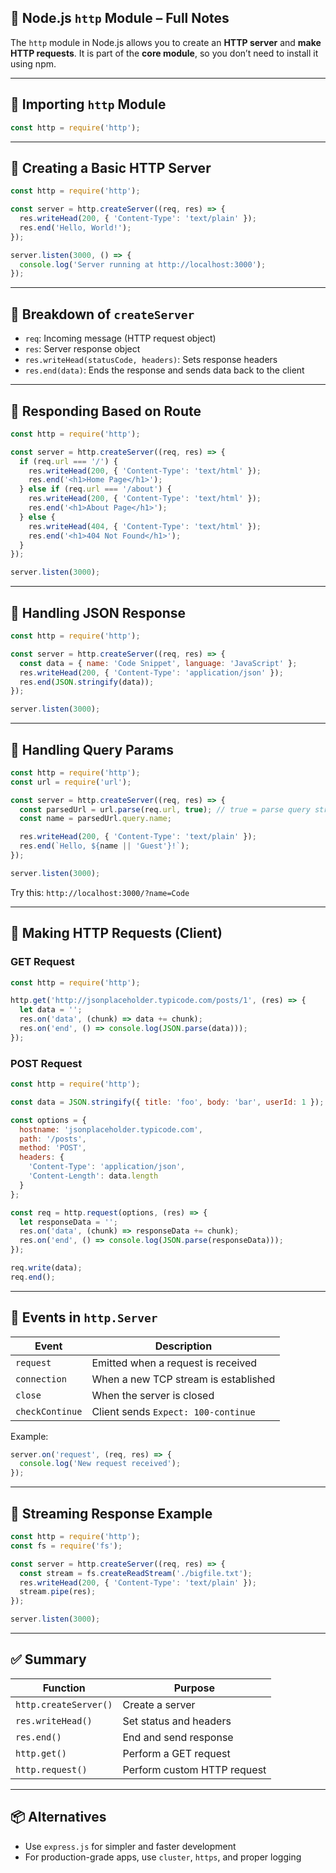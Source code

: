 
## 📘 Node.js `http` Module – Full Notes

The `http` module in Node.js allows you to create an **HTTP server** and **make HTTP requests**. It is part of the **core module**, so you don’t need to install it using npm.

---

## 🔹 Importing `http` Module

```js
const http = require('http');
```

---

## 🔹 Creating a Basic HTTP Server

```js
const http = require('http');

const server = http.createServer((req, res) => {
  res.writeHead(200, { 'Content-Type': 'text/plain' });
  res.end('Hello, World!');
});

server.listen(3000, () => {
  console.log('Server running at http://localhost:3000');
});
```

---

## 🧠 Breakdown of `createServer`

* `req`: Incoming message (HTTP request object)
* `res`: Server response object
* `res.writeHead(statusCode, headers)`: Sets response headers
* `res.end(data)`: Ends the response and sends data back to the client

---

## 🔹 Responding Based on Route

```js
const http = require('http');

const server = http.createServer((req, res) => {
  if (req.url === '/') {
    res.writeHead(200, { 'Content-Type': 'text/html' });
    res.end('<h1>Home Page</h1>');
  } else if (req.url === '/about') {
    res.writeHead(200, { 'Content-Type': 'text/html' });
    res.end('<h1>About Page</h1>');
  } else {
    res.writeHead(404, { 'Content-Type': 'text/html' });
    res.end('<h1>404 Not Found</h1>');
  }
});

server.listen(3000);
```

---

## 🔹 Handling JSON Response

```js
const http = require('http');

const server = http.createServer((req, res) => {
  const data = { name: 'Code Snippet', language: 'JavaScript' };
  res.writeHead(200, { 'Content-Type': 'application/json' });
  res.end(JSON.stringify(data));
});

server.listen(3000);
```

---

## 🔹 Handling Query Params

```js
const http = require('http');
const url = require('url');

const server = http.createServer((req, res) => {
  const parsedUrl = url.parse(req.url, true); // true = parse query string
  const name = parsedUrl.query.name;

  res.writeHead(200, { 'Content-Type': 'text/plain' });
  res.end(`Hello, ${name || 'Guest'}!`);
});

server.listen(3000);
```

Try this: `http://localhost:3000/?name=Code`

---

## 🔹 Making HTTP Requests (Client)

### GET Request

```js
const http = require('http');

http.get('http://jsonplaceholder.typicode.com/posts/1', (res) => {
  let data = '';
  res.on('data', (chunk) => data += chunk);
  res.on('end', () => console.log(JSON.parse(data)));
});
```

### POST Request

```js
const http = require('http');

const data = JSON.stringify({ title: 'foo', body: 'bar', userId: 1 });

const options = {
  hostname: 'jsonplaceholder.typicode.com',
  path: '/posts',
  method: 'POST',
  headers: {
    'Content-Type': 'application/json',
    'Content-Length': data.length
  }
};

const req = http.request(options, (res) => {
  let responseData = '';
  res.on('data', (chunk) => responseData += chunk);
  res.on('end', () => console.log(JSON.parse(responseData)));
});

req.write(data);
req.end();
```

---

## 🔹 Events in `http.Server`

| Event           | Description                          |
| --------------- | ------------------------------------ |
| `request`       | Emitted when a request is received   |
| `connection`    | When a new TCP stream is established |
| `close`         | When the server is closed            |
| `checkContinue` | Client sends `Expect: 100-continue`  |

Example:

```js
server.on('request', (req, res) => {
  console.log('New request received');
});
```

---

## 🔹 Streaming Response Example

```js
const http = require('http');
const fs = require('fs');

const server = http.createServer((req, res) => {
  const stream = fs.createReadStream('./bigfile.txt');
  res.writeHead(200, { 'Content-Type': 'text/plain' });
  stream.pipe(res);
});

server.listen(3000);
```

---

## ✅ Summary

| Function              | Purpose                     |
| --------------------- | --------------------------- |
| `http.createServer()` | Create a server             |
| `res.writeHead()`     | Set status and headers      |
| `res.end()`           | End and send response       |
| `http.get()`          | Perform a GET request       |
| `http.request()`      | Perform custom HTTP request |

---

## 📦 Alternatives

* Use `express.js` for simpler and faster development
* For production-grade apps, use `cluster`, `https`, and proper logging

